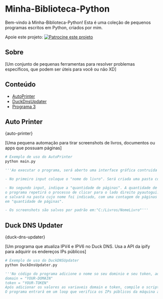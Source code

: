 # Minha-Biblioteca-Python

Bem-vindo à Minha-Biblioteca-Python! Esta é uma coleção de pequenos programas escritos em Python, criados por mim.

Apoie este projeto: [![Patrocine este projeto](https://img.shields.io/badge/-Sponsor-fafbfc?logo=GitHub%20Sponsors)](https://github.com/sponsors/brkas96)

## Sobre

[Um conjunto de pequenas ferramentas para resolver problemas específicos, que podem ser úteis para você ou não XD]

## Conteúdo

- [AutoPrinter](#auto-printer)
- [DuckDnsUpdater](#duck-dns-updater)
- [Programa 3](#programa-3)

## Auto Printer 
{auto-printer}

[Uma pequena automação para tirar screenshots de livros, documentos ou apps que possuam páginas]

```python
# Exemplo de uso do AutoPrinter
python main.py

'''Ao executar o programa, será aberto uma interface gráfica contruida com a biblioteca PySimpleGUI.

- No primeiro input coloque o "nome do livro". Será criada uma pasta com esse nome, onde os prints seram salvos.

- No segundo input, indique a "quantidade de páginas". A quantidade de páginas, é a quantidade de vezes que
o programa repetirá o processo de clicar para o lado direito pyautogui.press('right') tirará um print da tela
e salvará na pasta cujo nome foi indicado, com uma contagem de páginas no nome de cada print, que foi indicada
em "quantidade de páginas".

- Os screenshots são salvos por padrão em:"C:/Livros/NomeLivro"'''
```

## Duck DNS Updater
{duck-dns-updater}

[Um programa que atualiza IPV4 e IPV6 no Duck DNS. Usa a API da ipify para adquirir os endereços IPs públicos]

```python
# Exemplo de uso do DuckDNSUpdater
python DuckDnsUpdater.py

'''No código do programa adicione o nome so seu dominio e seu token, adquiridos no site oficial do Duck DNS.
domain = "YOUR-DOMAIN"
token = "YOUR-TOKEN"
Após adicionar os valores as variaveis domain e token, compile o script com Pyinstaller, depois execute o .exe.
O programa entrará em um loop que verifica os IPs públicos da máquina a cada 20 minutos e atualiza no Duck DNS.'''
```



